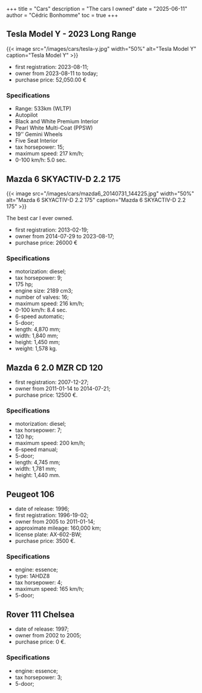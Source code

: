 +++
title = "Cars"
description = "The cars I owned"
date = "2025-06-11"
author = "Cédric Bonhomme"
toc = true
+++


## Tesla Model Y - 2023 Long Range


{{< image src="/images/cars/tesla-y.jpg"
    width="50%"
    alt="Tesla Model Y"
    caption="Tesla Model Y" >}}


- first registration: 2023-08-11;
- owner from 2023-08-11 to today;
- purchase price: 52,050.00 €

### Specifications

- Range: 533km (WLTP)
- Autopilot
- Black and White Premium Interior
- Pearl White Multi-Coat (PPSW)
- 19’’ Gemini Wheels
- Five Seat Interior
- tax horsepower: 15;
- maximum speed: 217 km/h;
- 0-100 km/h: 5.0 sec.


## Mazda 6 SKYACTIV-D 2.2 175

{{< image src="/images/cars/mazda6_20140731_144225.jpg"
    width="50%"
    alt="Mazda 6 SKYACTIV-D 2.2 175"
    caption="Mazda 6 SKYACTIV-D 2.2 175" >}}

The best car I ever owned.

- first registration: 2013-02-19;
- owner from 2014-07-29 to 2023-08-17;
- purchase price: 26000 €


### Specifications

- motorization: diesel;
- tax horsepower: 9;
- 175 hp;
- engine size: 2189 cm3;
- number of valves: 16;
- maximum speed: 216 km/h;
- 0-100 km/h: 8.4 sec.
- 6-speed automatic;
- 5-door;
- length: 4,870 mm;
- width: 1,840 mm;
- height: 1,450 mm;
- weight: 1,578 kg.



## Mazda 6 2.0 MZR CD 120


- first registration: 2007-12-27;
- owner from 2011-01-14 to 2014-07-21;
- purchase price: 12500 €.


### Specifications

- motorization: diesel;
- tax horsepower: 7;
- 120 hp;
- maximum speed: 200 km/h;
- 6-speed manual;
- 5-door;
- length: 4,745 mm;
- width: 1,781 mm;
- height: 1,440 mm.



## Peugeot 106


- date of release: 1996;
- first registration: 1996-19-02;
- owner from 2005 to 2011-01-14;
- approximate mileage: 160,000 km;
- license plate: AX-602-BW;
- purchase price: 3500 €.


### Specifications

- engine: essence;
- type: 1AHDZ8
- tax horsepower: 4;
- maximum speed: 165 km/h;
- 5-door;



## Rover 111 Chelsea 

- date of release: 1997;
- owner from 2002 to 2005;
- purchase price: 0 €.

### Specifications

- engine: essence;
- tax horsepower: 3;
- 5-door;

